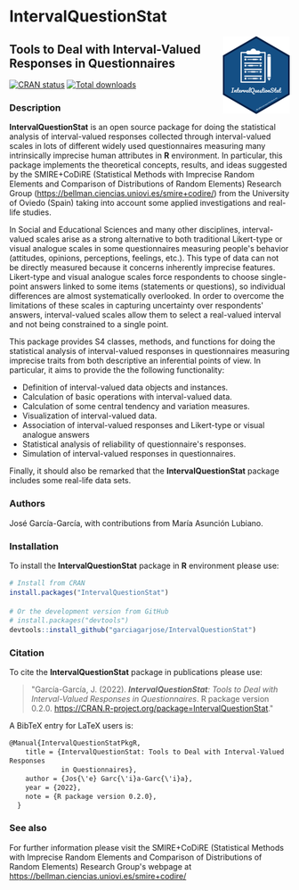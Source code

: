 
# **IntervalQuestionStat**

<img src="man/figures/logo.png" align="right" height="139" />

## Tools to Deal with Interval-Valued Responses in Questionnaires

[![CRAN status](https://www.r-pkg.org/badges/version/IntervalQuestionStat)](https://cran.r-project.org/package=IntervalQuestionStat)
[![Total downloads](https://cranlogs.r-pkg.org/badges/grand-total/IntervalQuestionStat)](https://CRAN.R-project.org/package=IntervalQuestionStat)

### Description
**IntervalQuestionStat** is an open source package for doing the statistical
analysis of interval-valued responses collected through interval-valued scales
in lots of different widely used questionnaires measuring many intrinsically
imprecise human attributes in **R** environment. In particular, this
package implements the theoretical concepts, results, and ideas suggested by the
SMIRE+CoDiRE (Statistical Methods with Imprecise Random Elements and Comparison
of Distributions of Random Elements) Research Group
(https://bellman.ciencias.uniovi.es/smire+codire/) from the University of Oviedo
(Spain) taking into account some applied investigations and real-life studies.

In Social and Educational Sciences and many other disciplines,
interval-valued scales arise as a strong alternative to both traditional
Likert-type or visual analogue scales in some questionnaires measuring
people's behavior (attitudes, opinions, perceptions, feelings, etc.).
This type of data can not be directly measured because it concerns inherently
imprecise features. Likert-type and visual analogue scales force respondents
to choose single-point answers linked to some items (statements or
questions), so individual differences are almost systematically overlooked.
In order to overcome the limitations of these scales in capturing uncertainty
over respondents' answers, interval-valued scales allow them to select a
real-valued interval and not being constrained to a single point.
 
This package provides S4 classes, methods, and functions for doing the
statistical analysis of interval-valued responses in questionnaires measuring
imprecise traits from both descriptive an inferential points of view. In
particular, it aims to provide the the following functionality:

* Definition of interval-valued data objects and instances.
* Calculation of basic operations with interval-valued data.
* Calculation of some central tendency and variation measures.
* Visualization of interval-valued data.
* Association of interval-valued responses and Likert-type or visual analogue answers
* Statistical analysis of reliability of questionnaire's responses.
* Simulation of interval-valued responses in questionnaires.

Finally, it should also be remarked that the **IntervalQuestionStat** package
includes some real-life data sets.

### Authors
José García-García, with contributions from María Asunción Lubiano.

### Installation
To install the **IntervalQuestionStat** package in **R** environment please use:

``` r
# Install from CRAN
install.packages("IntervalQuestionStat")

# Or the development version from GitHub
# install.packages("devtools")
devtools::install_github("garciagarjose/IntervalQuestionStat")
```

### Citation
To cite the **IntervalQuestionStat** package in publications please use:

> "García-García, J. (2022). ***IntervalQuestionStat**: Tools to Deal with
Interval-Valued Responses in Questionnaires*. R package version 0.2.0.
https://CRAN.R-project.org/package=IntervalQuestionStat."

A BibTeX entry for LaTeX users is:

```
@Manual{IntervalQuestionStatPkgR,
    title = {IntervalQuestionStat: Tools to Deal with Interval-Valued Responses
             in Questionnaires},
    author = {Jos{\'e} Garc{\'i}a-Garc{\'i}a},
    year = {2022},
    note = {R package version 0.2.0},
  }
```

### See also
For further information please visit the SMIRE+CoDiRE (Statistical Methods with
Imprecise Random Elements and Comparison of Distributions of Random Elements)
Research Group's webpage at https://bellman.ciencias.uniovi.es/smire+codire/
